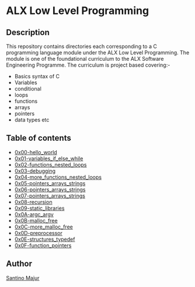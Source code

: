 # ALX Low Level Programming

## Description

This repository contains directories each corresponding to a C programming language module under the ALX Low Level Programming.
The module is one of the foundational curriculum to the ALX Software Engineering Programme. The curriculum is project based covering:-
- Basics syntax of C
- Variables
- conditional
- loops
- functions
- arrays
- pointers
- data types etc

## Table of contents

- [0x00-hello_world](https://github.com/SantinoMajur/alx-low_level_programming/tree/master/0x00-hello_world)
- [0x01-variables_if_else_while](https://github.com/SantinoMajur/alx-low_level_programming/tree/master/0x01-variables_if_else_while)
- [0x02-functions_nested_loops](https://github.com/SantinoMajur/alx-low_level_programming/tree/master/0x02-functions_nested_loops)
- [0x03-debugging](https://github.com/SantinoMajur/alx-low_level_programming/tree/master/0x03-debugging)
- [0x04-more_functions_nested_loops](https://github.com/SantinoMajur/alx-low_level_programming/tree/master/0x04-more_functions_nested_loops)
- [0x05-pointers_arrays_strings](https://github.com/SantinoMajur/alx-low_level_programming/tree/master/0x05-pointers_arrays_strings)
- [0x06-pointers_arrays_strings](https://github.com/SantinoMajur/alx-low_level_programming/tree/master/0x06-pointers_arrays_strings)
- [0x07-pointers_arrays_strings](https://github.com/SantinoMajur/alx-low_level_programming/tree/master/0x07-pointers_arrays_strings)
- [0x08-recursion](https://github.com/SantinoMajur/alx-low_level_programming/tree/master/0x08-recursion)
- [0x09-static_libraries](https://github.com/SantinoMajur/alx-low_level_programming/tree/master/0x09-static_libraries)
- [0x0A-argc_argv](https://github.com/SantinoMajur/alx-low_level_programming/tree/master/0x0A-argc_argv)
- [0x0B-malloc_free](https://github.com/SantinoMajur/alx-low_level_programming/tree/master/0x0B-malloc_free)
- [0x0C-more_malloc_free](https://github.com/SantinoMajur/alx-low_level_programming/tree/master/0x0C-more_malloc_free)
- [0x0D-preprocessor](https://github.com/SantinoMajur/alx-low_level_programming/tree/master/0x0D-preprocessor)
- [0x0E-structures_typedef](https://github.com/SantinoMajur/alx-low_level_programming/tree/master/0x0E-structures_typedef)
- [0x0F-function_pointers](https://github.com/SantinoMajur/alx-low_level_programming/tree/master/0x0F-function_pointers)

## Author

[Santino Majur](https://github.com/SantinoMajur)
